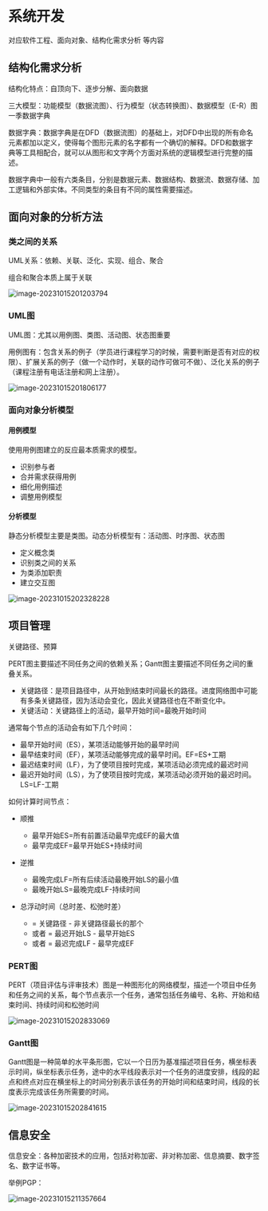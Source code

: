 # 系统开发

对应软件工程、面向对象、结构化需求分析 等内容

## 结构化需求分析

结构化特点：自顶向下、逐步分解、面向数据

三大模型：功能模型（数据流图）、行为模型（状态转换图）、数据模型（E-R）图一季数据字典

数据字典：数据字典是在DFD（数据流图）的基础上，对DFD中出现的所有命名元素都加以定义，使得每个图形元素的名字都有一个确切的解释。DFD和数据字典等工具相配合，就可以从图形和文字两个方面对系统的逻辑模型进行完整的描述。

数据字典中一般有六类条目，分别是数据元素、数据结构、数据流、数据存储、加工逻辑和外部实体。不同类型的条目有不同的属性需要描述。

## 面向对象的分析方法

### 类之间的关系

UML关系：依赖、关联、泛化、实现、组合、聚合

组合和聚合本质上属于关联

![image-20231015201203794](1.4系统开发考点串讲.assets/image-20231015201203794.png)

### UML图

UML图：尤其以用例图、类图、活动图、状态图重要

用例图有：包含关系的例子（学员进行课程学习的时候，需要判断是否有对应的权限）、扩展关系的例子（做一个动作时，关联的动作可做可不做）、泛化关系的例子（课程注册有电话注册和网上注册）。

![image-20231015201806177](1.4系统开发考点串讲.assets/image-20231015201806177.png)

### 面向对象分析模型

#### 用例模型

使用用例图建立的反应最本质需求的模型。

- 识别参与者
- 合并需求获得用例
- 细化用例描述
- 调整用例模型

#### 分析模型

静态分析模型主要是类图。动态分析模型有：活动图、时序图、状态图

- 定义概念类
- 识别类之间的关系
- 为类添加职责
- 建立交互图

![image-20231015202328228](1.4系统开发考点串讲.assets/image-20231015202328228.png)

## 项目管理

关键路径、预算

PERT图主要描述不同任务之间的依赖关系；Gantt图主要描述不同任务之间的重叠关系。

- 关键路径：是项目路径中，从开始到结束时间最长的路径。进度网络图中可能有多条关键路径，因为活动会变化，因此关键路径也在不断变化中。
- 关键活动：关键路径上的活动，最早开始时间=最晚开始时间

通常每个节点的活动会有如下几个时间：

- 最早开始时间（ES），某项活动能够开始的最早时间
- 最早结束时间（EF），某项活动能够完成的最早时间。EF=ES+工期
- 最迟结束时间（LF），为了使项目按时完成，某项活动必须完成的最迟时间
- 最迟开始时间（LS），为了使项目按时完成，某项活动必须开始的最迟时间。LS=LF-工期

如何计算时间节点：

- 顺推
  - 最早开始ES=所有前置活动最早完成EF的最大值
  - 最早完成EF=最早开始ES+持续时间
- 逆推
  - 最晚完成LF=所有后续活动最晚开始LS的最小值
  - 最晚开始LS=最晚完成LF-持续时间



- 总浮动时间（总时差、松弛时差）
  - = 关键路径 - 非关键路径最长的那个
  - 或者 = 最迟开始LS - 最早开始ES
  - 或者 = 最迟完成LF - 最早完成EF

### PERT图

PERT（项目评估与评审技术）图是一种图形化的网络模型，描述一个项目中任务和任务之间的关系，每个节点表示一个任务，通常包括任务编号、名称、开始和结束时间、持续时间和松弛时间

![image-20231015202833069](1.4系统开发考点串讲.assets/image-20231015202833069.png)

### Gantt图

Gantt图是一种简单的水平条形图，它以一个日历为基准描述项目任务，横坐标表示时间，纵坐标表示任务，途中的水平线段表示对一个任务的进度安排，线段的起点和终点对应在横坐标上的时间分别表示该任务的开始时间和结束时间，线段的长度表示完成该任务所需要的时间。

![image-20231015202841615](1.4系统开发考点串讲.assets/image-20231015202841615.png)

## 信息安全

信息安全：各种加密技术的应用，包括对称加密、非对称加密、信息摘要、数字签名、数字证书等。

举例PGP：

![image-20231015211357664](1.4系统开发考点串讲.assets/image-20231015211357664.png)